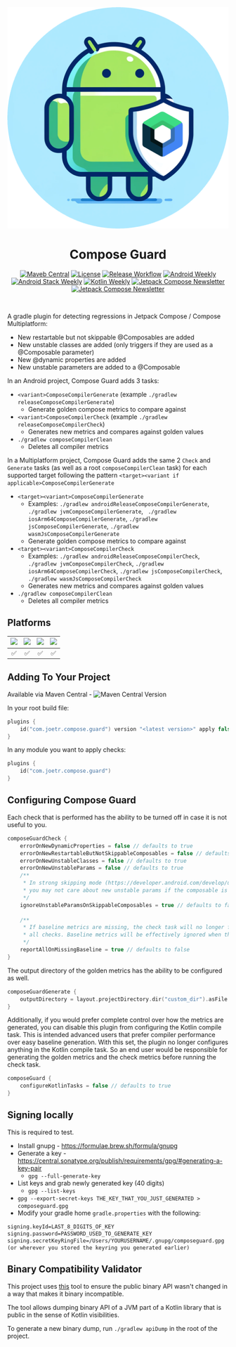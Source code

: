 <div align="center">
  <img src="assets/compose_guard_icon.png" width="512">
  <h1>Compose Guard</h1>
</div>

<p align="center">
  <a href="https://central.sonatype.com/namespace/com.joetr.compose.guard"><img alt="Maveb Central" src="https://img.shields.io/maven-central/v/com.joetr.compose.guard/com.joetr.compose.guard.gradle.plugin"/></a>
  <a href="https://opensource.org/license/mit/"><img alt="License" src="https://img.shields.io/badge/License-MIT-blue.svg"/></a>
  <a href="https://github.com/j-roskopf/ComposeGuard/actions/workflows/release.yml"><img alt="Release Workflow" src="https://github.com/j-roskopf/ComposeGuard/actions/workflows/release.yml/badge.svg"/></a>
  <a href="https://androidweekly.net/issues/issue-624"><img alt="Android Weekly" src="https://img.shields.io/badge/News-Android_Weekly_%23624-palevioletred?logo=android"/></a>
  <a href="https://blog.canopas.com/android-stack-weekly-issue-126-e892cc8bf543"><img alt="Android Stack Weekly" src="https://img.shields.io/badge/News-Android_Stack_Weekly_%23126-palevioletred?logo=android"/></a>
  <a href="https://mailchi.mp/kotlinweekly/kotlin-weekly-408"><img alt="Kotlin Weekly" src="https://img.shields.io/badge/News-Kotlin_Weekly_%23408-palevioletred?logo=kotlin"/></a>
  <a href="https://jetc.dev/issues/215#github-j-roskopf--composeguard"><img alt="Jetpack Compose Newsletter" src="https://img.shields.io/badge/News-Jetpack_Compose_Newsletter_%23215-palevioletred?logo=jetpackcompose"/></a>
  <a href="https://jetc.dev/issues/216#compose-guard-detecting-regressions-in-jetpack-compose"><img alt="Jetpack Compose Newsletter" src="https://img.shields.io/badge/News-Jetpack_Compose_Newsletter_%23216-palevioletred?logo=jetpackcompose"/></a>
</p><br>


A gradle plugin for detecting regressions in Jetpack Compose / Compose Multiplatform:
* New restartable but not skippable @Composables are added
* New unstable classes are added (only triggers if they are used as a @Composable parameter)
* New @dynamic properties are added
* New unstable parameters are added to a @Composable

In an Android project, Compose Guard adds 3 tasks:
* `<variant>ComposeCompilerGenerate` (example `./gradlew releaseComposeCompilerGenerate`)
  - Generate golden compose metrics to compare against
* `<variant>ComposeCompilerCheck` (example `./gradlew releaseComposeCompilerCheck`)
  - Generates new metrics and compares against golden values
* `./gradlew composeCompilerClean`
  - Deletes all compiler metrics

In a Multiplatform project, Compose Guard adds the same 2 `Check` and `Generate` tasks (as well as a root `composeCompilerClean` task) for each supported target following the pattern `<target><variant if applicable>ComposeCompilerGenerate`
* `<target><variant>ComposeCompilerGenerate` 
  - Examples: `./gradlew androidReleaseComposeCompilerGenerate`, `./gradlew jvmComposeCompilerGenerate`, ` ./gradlew iosArm64ComposeCompilerGenerate`, `./gradlew jsComposeCompilerGenerate`, `./gradlew wasmJsComposeCompilerGenerate`
  - Generate golden compose metrics to compare against
* `<target><variant>ComposeCompilerCheck` 
  - Examples: `./gradlew androidReleaseComposeCompilerCheck`, `./gradlew jvmComposeCompilerCheck`, `./gradlew iosArm64ComposeCompilerCheck`, `./gradlew jsComposeCompilerCheck`, `./gradlew wasmJsComposeCompilerCheck`
  - Generates new metrics and compares against golden values
* `./gradlew composeCompilerClean`
  - Deletes all compiler metrics

## Platforms
![](https://img.shields.io/badge/Android-black.svg?style=for-the-badge&logo=android) | ![](https://img.shields.io/badge/iOS-black.svg?style=for-the-badge&logo=apple) | ![](https://img.shields.io/badge/Desktop-black.svg?style=for-the-badge&logo=apple) | ![](https://img.shields.io/badge/Web-black.svg?style=for-the-badge&logo=google-chrome)
:----: | :----: |:----------------------------------------------------------------------------------:| :----:
✅ | ✅ |                                         ✅                                          | ✅


## Adding To Your Project

Available via Maven Central - ![Maven Central Version](https://img.shields.io/maven-central/v/com.joetr.compose.guard/com.joetr.compose.guard.gradle.plugin)

In your root build file:

```kotlin
plugins {
    id("com.joetr.compose.guard") version "<latest version>" apply false
}
```

In any module you want to apply checks:

```kotlin
plugins {
    id("com.joetr.compose.guard")
}
```

## Configuring Compose Guard

Each check that is performed has the ability to be turned off in case it is not useful to you.

```kts
composeGuardCheck {
    errorOnNewDynamicProperties = false // defaults to true
    errorOnNewRestartableButNotSkippableComposables = false // defaults to true
    errorOnNewUnstableClasses = false // defaults to true
    errorOnNewUnstableParams = false // defaults to true
    /**
     * In strong skipping mode (https://developer.android.com/develop/ui/compose/performance/stability/strongskipping)
     * you may not care about new unstable params if the composable is already skippable
     */
    ignoreUnstableParamsOnSkippableComposables = true // defaults to false

    /**
     * If baseline metrics are missing, the check task will no longer fail and will instead just report
     * all checks. Baseline metrics will be effectively ignored when this is set.
     */
    reportAllOnMissingBaseline = true // defaults to false
}
```

The output directory of the golden metrics has the ability to be configured as well.

```kotlin
composeGuardGenerate {
    outputDirectory = layout.projectDirectory.dir("custom_dir").asFile
}
```

Additionally, if you would prefer complete control over how the metrics are generated, you can disable this plugin from configuring the Kotlin compile task.
This is intended advanced users that prefer compiler performance over easy baseline generation.
With this set, the plugin no longer configures anything in the Kotlin compile task. 
So an end user would be responsible for generating the golden metrics and the check metrics before running the check task.

```kotlin
composeGuard { 
    configureKotlinTasks = false // defaults to true
}
```

## Signing locally

This is required to test.

* Install gnupg - https://formulae.brew.sh/formula/gnupg
* Generate a key - https://central.sonatype.org/publish/requirements/gpg/#generating-a-key-pair
  * `gpg --full-generate-key` 
* List keys and grab newly generated key (40 digits)
  * `gpg --list-keys`
* `gpg --export-secret-keys THE_KEY_THAT_YOU_JUST_GENERATED > composeguard.gpg`
* Modify your gradle home `gradle.properties` with the following:
```
signing.keyId=LAST_8_DIGITS_OF_KEY
signing.password=PASSWORD_USED_TO_GENERATE_KEY
signing.secretKeyRingFile=/Users/YOURUSERNAME/.gnupg/composeguard.gpg (or wherever you stored the keyring you generated earlier)
```

## Binary Compatibility Validator

This project uses [this](https://github.com/Kotlin/binary-compatibility-validator) tool to ensure the public binary API wasn't changed in a way that makes it binary incompatible.

The tool allows dumping binary API of a JVM part of a Kotlin library that is public in the sense of Kotlin visibilities.

To generate a new binary dump, run `./gradlew apiDump` in the root of the project.


